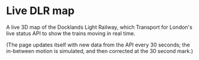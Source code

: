 # Live DLR map

A live 3D map of the Docklands Light Railway, which Transport for London's live status API to show the trains moving in real time.

(The page updates itself with new data from the API every 30 seconds; the in-between motion is simulated, and then corrected at the 30 second mark.)